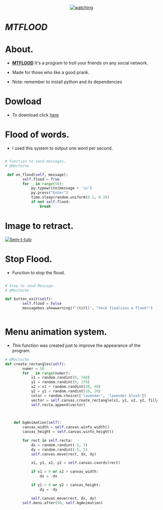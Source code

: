 <p align="center">
<a href="https://github.com/Mectoche/MTFLOOD"><img src="https://i.ibb.co/rvZynSh/watching.gif" alt="watching" border="0"></a>
</p>

#       *MTFLOOD*

# About.

- **[MTFLOOD](https://github.com/Mectoche/MTFLOOD)** It's a program to troll your friends on any social network.

- Made for those who like a good prank.

- Note: remember to install python and its dependencies

# Dowload
- To download click [here](https://github.com/Mectoche/MTFLOOD/tree/main/MTFLOOD/EXE)

#

# Flood of words.

- I used this system to output one word per second.

```python

# Function to send messages.
# @Mectoche

 def on_flood(self, message):
        self.flood = True
        for _ in range(50):
            py.typewrite(message + '\n')
            py.press("Enter")
            time.sleep(random.uniform(0.1, 0.3))
            if not self.flood:
                break


```
# Image to retract.


<a href="https://github.com/Mectoche/MTFLOOD/"><img src="https://i.ibb.co/5Rf7wq9/Sem-t-tulo.png" alt="Sem-t-tulo" border="0"></a>


# Stop Flood.

- Function to stop the flood.

```python

# Stop to send Message.
# @Mectoche

def button_exit(self):
        self.flood = False
        messagebox.showwarning(f"{titl}", "Você finalizou o flood!")



```

# Menu animation system.

- This function was created just to improve the appearance of the program.

```python
# @Mectoche
def create_rectangles(self):
        numer = 50
        for _ in range(numer):
            x1 = random.randint(0, 340)
            y1 = random.randint(0, 370)
            x2 = x1 + random.randint(20, 40)
            y2 = y1 + random.randint(10, 20)
            color = random.choice(['lavender', 'lavender blush'])
            vector = self.canvas.create_rectangle(x1, y1, x2, y2, fill=color, outline=color)
            self.recta.append(vector)
            
            

    def bgAnimation(self):
        canvas_width = self.canvas.winfo_width()
        canvas_height = self.canvas.winfo_height()

        for rect in self.recta:
            dx = random.randint(-5, 5)
            dy = random.randint(-5, 5)
            self.canvas.move(rect, dx, dy)

            x1, y1, x2, y2 = self.canvas.coords(rect)

            if x1 < 0 or x2 > canvas_width:
                dx = -dx

            if y1 < 0 or y2 > canvas_height:
                dy = -dy

            self.canvas.move(rect, dx, dy)
        self.menu.after(50, self.bgAnimation)


```

  
